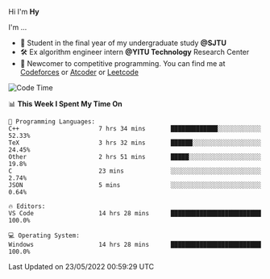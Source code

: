 Hi I'm **Hy**

I'm ...
- 📖 Student in the final year of my undergraduate study **@SJTU**
- 🛠️ Ex algorithm engineer intern **@YITU Technology** Research Center
- 🏅 Newcomer to competitive programming. You can find me at [Codeforces](https://codeforces.com/profile/Hy3) or [Atcoder](https://atcoder.jp/users/Hy3) or [Leetcode](https://leetcode-cn.com/u/_hy3/)


<!--START_SECTION:waka-->
![Code Time](http://img.shields.io/badge/Code%20Time-0%20secs-blue)

📊 **This Week I Spent My Time On** 

```text
💬 Programming Languages: 
C++                      7 hrs 34 mins       █████████████░░░░░░░░░░░░   52.33% 
TeX                      3 hrs 32 mins       ██████░░░░░░░░░░░░░░░░░░░   24.45% 
Other                    2 hrs 51 mins       █████░░░░░░░░░░░░░░░░░░░░   19.8% 
C                        23 mins             ░░░░░░░░░░░░░░░░░░░░░░░░░   2.74% 
JSON                     5 mins              ░░░░░░░░░░░░░░░░░░░░░░░░░   0.64%

🔥 Editors: 
VS Code                  14 hrs 28 mins      █████████████████████████   100.0%

💻 Operating System: 
Windows                  14 hrs 28 mins      █████████████████████████   100.0%

```


 Last Updated on 23/05/2022 00:59:29 UTC
<!--END_SECTION:waka-->

